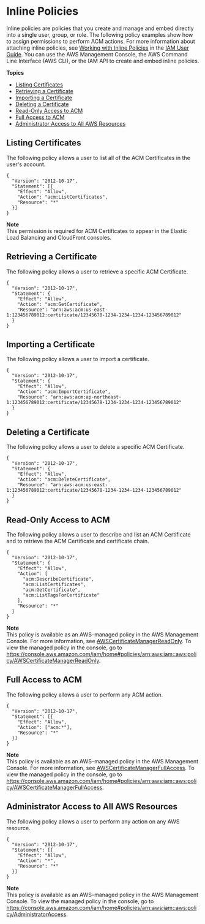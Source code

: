 # Inline Policies<a name="authen-inlinepolicies"></a>

 Inline policies are policies that you create and manage and embed directly into a single user, group, or role\. The following policy examples show how to assign permissions to perform ACM actions\. For more information about attaching inline policies, see [Working with Inline Policies](https://docs.aws.amazon.com/IAM/latest/UserGuide/access_policies_inline-using.html) in the [IAM User Guide](https://docs.aws.amazon.com/IAM/latest/UserGuide/)\. You can use the AWS Management Console, the AWS Command Line Interface \(AWS CLI\), or the IAM API to create and embed inline policies\. 

**Topics**
+ [Listing Certificates](#policy-list-certificates)
+ [Retrieving a Certificate](#policy-retrieve-certificates)
+ [Importing a Certificate](#policy-import-certificate)
+ [Deleting a Certificate](#policy-delete-certificates)
+ [Read\-Only Access to ACM](#policy-acm-read-only)
+ [Full Access to ACM](#policy-acm-full-access)
+ [Administrator Access to All AWS Resources](#policy-aws-administrator)

## Listing Certificates<a name="policy-list-certificates"></a>

 The following policy allows a user to list all of the ACM Certificates in the user's account\. 

```
{
  "Version": "2012-10-17",
  "Statement": [{
    "Effect": "Allow",
    "Action": "acm:ListCertificates",
    "Resource": "*"
  }]
}
```

**Note**  
 This permission is required for ACM Certificates to appear in the Elastic Load Balancing and CloudFront consoles\. 

## Retrieving a Certificate<a name="policy-retrieve-certificates"></a>

 The following policy allows a user to retrieve a specific ACM Certificate\. 

```
{
  "Version": "2012-10-17",
  "Statement": {
    "Effect": "Allow",
    "Action": "acm:GetCertificate",
    "Resource": "arn:aws:acm:us-east-1:123456789012:certificate/12345678-1234-1234-1234-123456789012"
  }
}
```

## Importing a Certificate<a name="policy-import-certificate"></a>

The following policy allows a user to import a certificate\. 

```
{
  "Version": "2012-10-17",
  "Statement": {
    "Effect": "Allow",
    "Action": "acm:ImportCertificate",
    "Resource": "arn:aws:acm:ap-northeast-1:123456789012:certificate/12345678-1234-1234-1234-123456789012"
  }
}
```

## Deleting a Certificate<a name="policy-delete-certificates"></a>

 The following policy allows a user to delete a specific ACM Certificate\. 

```
{
  "Version": "2012-10-17",
  "Statement": {
    "Effect": "Allow",
    "Action": "acm:DeleteCertificate",
    "Resource": "arn:aws:acm:us-east-1:123456789012:certificate/12345678-1234-1234-1234-123456789012"
  }
}
```

## Read\-Only Access to ACM<a name="policy-acm-read-only"></a>

 The following policy allows a user to describe and list an ACM Certificate and to retrieve the ACM Certificate and certificate chain\. 

```
{
  "Version": "2012-10-17",
  "Statement": {
    "Effect": "Allow",
    "Action": [
      "acm:DescribeCertificate",
      "acm:ListCertificates",
      "acm:GetCertificate",
      "acm:ListTagsForCertificate"
    ],
    "Resource": "*"
  }
}
```

**Note**  
This policy is available as an AWS–managed policy in the AWS Management Console\. For more information, see [AWSCertificateManagerReadOnly](authen-awsmanagedpolicies.md#acm-read-only-managed-policy)\. To view the managed policy in the console, go to [https://console\.aws\.amazon\.com/iam/home\#policies/arn:aws:iam::aws:policy/AWSCertificateManagerReadOnly](https://console.aws.amazon.com/iam/home#policies/arn:aws:iam::aws:policy/AWSCertificateManagerReadOnly)\. 

## Full Access to ACM<a name="policy-acm-full-access"></a>

 The following policy allows a user to perform any ACM action\. 

```
{
  "Version": "2012-10-17",
  "Statement": [{
    "Effect": "Allow",
    "Action": ["acm:*"],
    "Resource": "*"
  }]
}
```

**Note**  
 This policy is available as an AWS–managed policy in the AWS Management Console\. For more information, see [AWSCertificateManagerFullAccess](authen-awsmanagedpolicies.md#acm-full-access-managed-policy)\. To view the managed policy in the console, go to [https://console\.aws\.amazon\.com/iam/home\#policies/arn:aws:iam::aws:policy/AWSCertificateManagerFullAccess](https://console.aws.amazon.com/iam/home#policies/arn:aws:iam::aws:policy/AWSCertificateManagerFullAccess)\. 

## Administrator Access to All AWS Resources<a name="policy-aws-administrator"></a>

 The following policy allows a user to perform any action on any AWS resource\. 

```
{
  "Version": "2012-10-17",
  "Statement": [{
    "Effect": "Allow",
    "Action": "*",
    "Resource": "*"
  }]
}
```

**Note**  
This policy is available as an AWS–managed policy in the AWS Management Console\. To view the managed policy in the console, go to [https://console\.aws\.amazon\.com/iam/home\#policies/arn:aws:iam::aws:policy/AdministratorAccess](https://console.aws.amazon.com/iam/home#policies/arn:aws:iam::aws:policy/AdministratorAccess)\. 